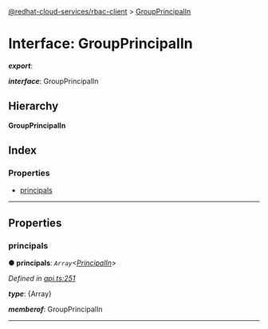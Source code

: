 [@redhat-cloud-services/rbac-client](../README.md) > [GroupPrincipalIn](../interfaces/groupprincipalin.md)

# Interface: GroupPrincipalIn

*__export__*: 

*__interface__*: GroupPrincipalIn

## Hierarchy

**GroupPrincipalIn**

## Index

### Properties

* [principals](groupprincipalin.md#principals)

---

## Properties

<a id="principals"></a>

###  principals

**● principals**: *`Array`<[PrincipalIn](principalin.md)>*

*Defined in [api.ts:251](https://github.com/RedHatInsights/javascript-clients/blob/master/packages/rbac/api.ts#L251)*

*__type__*: {Array}

*__memberof__*: GroupPrincipalIn

___


